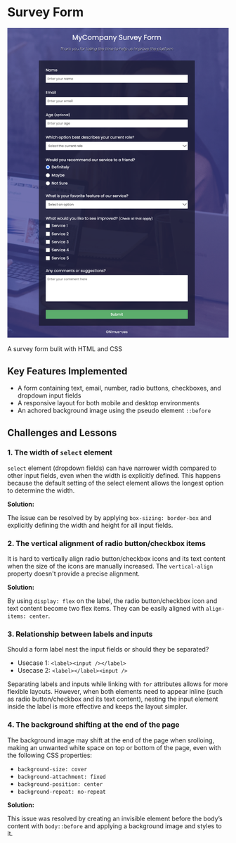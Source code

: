 # Survey Form

![A Survey Form Screenshot](surveyform.png)

A survey form bulit with HTML and CSS

## Key Features Implemented

- A form containing text, email, number, radio buttons, checkboxes, and dropdown input fields
- A responsive layout for both mobile and desktop environments
- An achored background image using the pseudo element `::before`

## Challenges and Lessons

### 1. The width of `select` element

`select` element (dropdown fields) can have narrower width compared to other input fields, even when the width is explicitly defined. This happens because the default setting of the select element allows the longest option to determine the width.

**Solution:**

The issue can be resolved by by applying `box-sizing: border-box` and explicitly defining the width and height for all input fields.

### 2. The vertical alignment of radio button/checkbox items

It is hard to vertically align radio button/checkbox icons and its text content when the size of the icons are manually increased. The `vertical-align` property doesn't provide a precise alignment.

**Solution:**

By using `display: flex` on the label, the radio button/checkbox icon and text content become two flex items. They can be easily aligned with `align-items: center`.

### 3. Relationship between labels and inputs

Should a form label nest the input fields or should they be separated?

- Usecase 1: `<label><input /></label>`
- Usecase 2: `<label></label><input />`

Separating labels and inputs while linking with `for` attributes allows for more flexible layouts. However, when both elements need to appear inline (such as radio button/checkbox and its text content), nesting the input element inside the label is more effective and keeps the layout simpler.

### 4. The background shifting at the end of the page

The background image may shift at the end of the page when srolloing, making an unwanted white space on top or bottom of the page, even with the following CSS properties:

- `background-size: cover`
- `background-attachment: fixed`
- `background-position: center`
- `background-repeat: no-repeat`

**Solution:**

This issue was resolved by creating an invisible element before the body’s content with `body::before` and applying a background image and styles to it.
